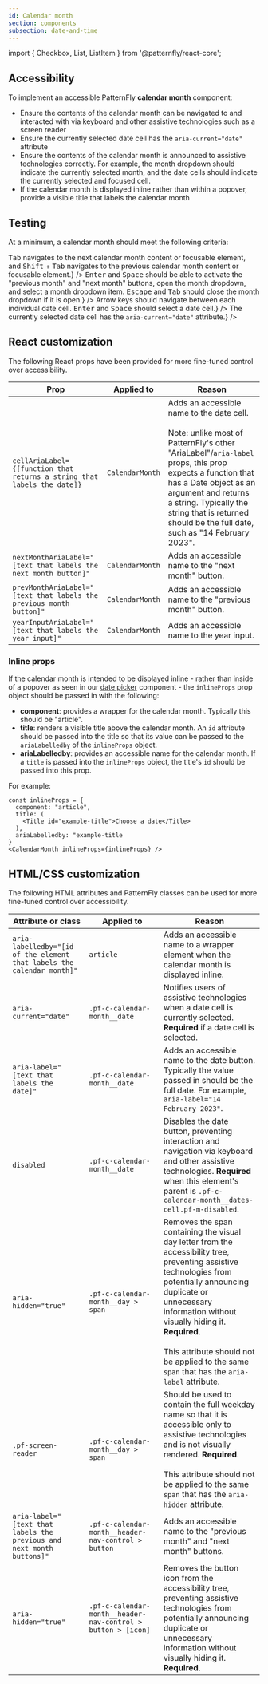 ```yaml
---
id: Calendar month
section: components
subsection: date-and-time
---
```


import { Checkbox, List, ListItem } from '@patternfly/react-core';

## Accessibility

To implement an accessible PatternFly **calendar month** component:

- Ensure the contents of the calendar month can be navigated to and interacted with via keyboard and other assistive technologies such as a screen reader
- Ensure the currently selected date cell has the `aria-current="date"` attribute
- Ensure the contents of the calendar month is announced to assistive technologies correctly. For example, the month dropdown should indicate the currently selected month, and the date cells should indicate the currently selected and focused cell.
- If the calendar month is displayed inline rather than within a popover, provide a visible title that labels the calendar month

## Testing

At a minimum, a calendar month should meet the following criteria:

<List isPlain>
  <ListItem>
    <Checkbox id="calendarMonth-a11y-checkbox-1" label="Standard keyboard navigation can be used to navigate between the contents of a calendar month or other focusable elements." description={<span><kbd>Tab</kbd> navigates to the next calendar month content or focusable element, and <kbd>Shift</kbd> + <kbd>Tab</kbd> navigates to the previous calendar month content or focusable element.</span>} />
  </ListItem>
  <ListItem>
    <Checkbox id="calendarMonth-a11y-checkbox-2" label="Standard keyboard interaction can be used to interact with the calendar month header content." description={<span><kbd>Enter</kbd> and <kbd>Space</kbd> should be able to activate the "previous month" and "next month" buttons, open the month dropdown, and select a month dropdown item. <kbd>Escape</kbd> and <kbd>Tab</kbd> should close the month dropdown if it is open.</span>} />
  </ListItem>
  <ListItem>
    <Checkbox id="calendarMonth-a11y-checkbox-3" label="Standard keyboard interaction can be used to interact with the calendar month date cells." description={<span>Arrow keys should navigate between each individual date cell. <kbd>Enter</kbd> and <kbd>Space</kbd> should select a date cell.</span>} />
  </ListItem>
  <ListItem>
    <Checkbox id="calendarMonth-a11y-checkbox-4" label={<span>The currently selected date cell has the <code className="ws-code">aria-current="date"</code> attribute.</span>} />
  </ListItem>
  <ListItem>
    <Checkbox id="calendarMonth-a11y-checkbox-5" label="The calendar month has a visible title labeling it if it's displayed inline." />
  </ListItem>
</List>

## React customization

The following React props have been provided for more fine-tuned control over accessibility.

| Prop | Applied to | Reason | 
|---|---|---|
| `cellAriaLabel={[function that returns a string that labels the date]}` | `CalendarMonth` | Adds an accessible name to the date cell. <br/><br/> Note: unlike most of PatternFly's other "AriaLabel"/`aria-label` props, this prop expects a function that has a Date object as an argument and returns a string. Typically the string that is returned should be the full date, such as "14 February 2023". |
| `nextMonthAriaLabel="[text that labels the next month button]"` | `CalendarMonth` | Adds an accessible name to the "next month" button. |
| `prevMonthAriaLabel="[text that labels the previous month button]"` | `CalendarMonth` | Adds an accessible name to the "previous month" button. |
| `yearInputAriaLabel="[text that labels the year input]"` | `CalendarMonth` | Adds an accessible name to the year input. |

### Inline props

If the calendar month is intended to be displayed inline - rather than inside of a popover as seen in our [date picker](/components/date-picker) component - the `inlineProps` prop object should be passed in with the following:

- **component**: provides a wrapper for the calendar month. Typically this should be "article".
- **title**: renders a visible title above the calendar month. An `id` attribute should be passed into the title so that its value can be passed to the `ariaLabelledby` of the `inlineProps` object.
- **ariaLabelledby**: provides an accessible name for the calendar month. If a `title` is passed into the `inlineProps` object, the title's `id` should be passed into this prop.

For example:

```noLive
const inlineProps = {
  component: "article",
  title: (
    <Title id="example-title">Choose a date</Title>
  ),
  ariaLabelledby: "example-title
}
<CalendarMonth inlineProps={inlineProps} />
```

## HTML/CSS customization

The following HTML attributes and PatternFly classes can be used for more fine-tuned control over accessibility.

| Attribute or class | Applied to | Reason | 
|---|---|---|
| `aria-labelledby="[id of the element that labels the calendar month]"` | `article` | Adds an accessible name to a wrapper element when the calendar month is displayed inline. |
| `aria-current="date"` | `.pf-c-calendar-month__date` | Notifies users of assistive technologies when a date cell is currently selected. **Required** if a date cell is selected. |
| `aria-label="[text that labels the date]"` | `.pf-c-calendar-month__date` | Adds an accessible name to the date button. Typically the value passed in should be the full date. For example, `aria-label="14 February 2023"`. |
| `disabled` | `.pf-c-calendar-month__date` | Disables the date button, preventing interaction and navigation via keyboard and other assistive technologies. **Required** when this element's parent is `.pf-c-calendar-month__dates-cell.pf-m-disabled`. |
| `aria-hidden="true"` | `.pf-c-calendar-month__day > span` | Removes the span containing the visual day letter from the accessibility tree, preventing assistive technologies from potentially announcing duplicate or unnecessary information without visually hiding it. **Required**. <br/><br/> This attribute should not be applied to the same `span` that has the `aria-label` attribute. |
| `.pf-screen-reader` | `.pf-c-calendar-month__day > span` | Should be used to contain the full weekday name so that it is accessible only to assistive technologies and is not visually rendered. **Required**. <br/><br/> This attribute should not be applied to the same `span` that has the `aria-hidden` attribute. |
| `aria-label="[text that labels the previous and next month buttons]"` | `.pf-c-calendar-month__header-nav-control > button` | Adds an accessible name to the "previous month" and "next month" buttons. |
| `aria-hidden="true"` | `.pf-c-calendar-month__header-nav-control > button > [icon]` | Removes the button icon from the accessibility tree, preventing assistive technologies from potentially announcing duplicate or unnecessary information without visually hiding it. **Required**. |
